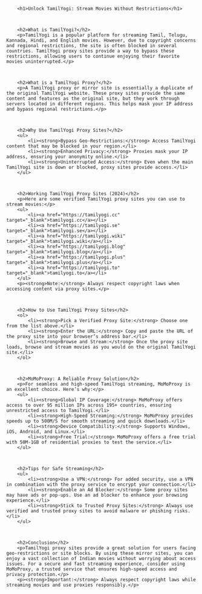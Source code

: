 

        <h1>Unlock TamilYogi: Stream Movies Without Restrictions</h1>



        <h2>What is TamilYogi?</h2>
        <p>TamilYogi is a popular platform for streaming Tamil, Telugu, Kannada, Hindi, and English movies. However, due to copyright concerns and regional restrictions, the site is often blocked in several countries. TamilYogi proxy sites provide a way to bypass these restrictions, allowing users to continue enjoying their favorite movies uninterrupted.</p>
   


        <h2>What is a TamilYogi Proxy?</h2>
        <p>A TamilYogi proxy or mirror site is essentially a duplicate of the original TamilYogi website. These proxy sites provide the same content and features as the original site, but they work through servers located in different regions. This helps mask your IP address and bypass regional restrictions.</p>


 
        <h2>Why Use TamilYogi Proxy Sites?</h2>
        <ul>
            <li><strong>Bypass Geo-Restrictions:</strong> Access TamilYogi content that may be blocked in your region.</li>
            <li><strong>Enhanced Privacy:</strong> Proxies mask your IP address, ensuring your anonymity online.</li>
            <li><strong>Uninterrupted Access:</strong> Even when the main TamilYogi site is down or blocked, proxy sites provide access.</li>
        </ul>


  
        <h2>Working TamilYogi Proxy Sites (2024)</h2>
        <p>Here are some verified TamilYogi proxy sites you can use to stream movies:</p>
        <ul>
            <li><a href="https://tamilyogi.cc" target="_blank">tamilyogi.cc</a></li>
            <li><a href="https://tamilyogi.se" target="_blank">tamilyogi.se</a></li>
            <li><a href="https://tamilyogi.wiki" target="_blank">tamilyogi.wiki</a></li>
            <li><a href="https://tamilyogi.blog" target="_blank">tamilyogi.blog</a></li>
            <li><a href="https://tamilyogi.plus" target="_blank">tamilyogi.plus</a></li>
            <li><a href="https://tamilyogi.to" target="_blank">tamilyogi.to</a></li>
        </ul>
        <p><strong>Note:</strong> Always respect copyright laws when accessing content via proxy sites.</p>



        <h2>How to Use TamilYogi Proxy Sites</h2>
        <ol>
            <li><strong>Pick a Verified Proxy Site:</strong> Choose one from the list above.</li>
            <li><strong>Enter the URL:</strong> Copy and paste the URL of the proxy site into your browser’s address bar.</li>
            <li><strong>Browse and Stream:</strong> Once the proxy site loads, browse and stream movies as you would on the original TamilYogi site.</li>
        </ol>



        <h2>MoMoProxy: A Reliable Proxy Solution</h2>
        <p>For seamless and high-speed TamilYogi streaming, MoMoProxy is an excellent choice. Here’s why:</p>
        <ul>
            <li><strong>Global IP Coverage:</strong> MoMoProxy offers access to over 95 million IPs across 195+ countries, ensuring unrestricted access to TamilYogi.</li>
            <li><strong>High-Speed Streaming:</strong> MoMoProxy provides speeds up to 500M/S for smooth streaming and quick downloads.</li>
            <li><strong>Device Compatibility:</strong> Supports Windows, iOS, Android, and Linux.</li>
            <li><strong>Free Trial:</strong> MoMoProxy offers a free trial with 50M-1GB of residential proxies to test the service.</li>
        </ul>



        <h2>Tips for Safe Streaming</h2>
        <ul>
            <li><strong>Use a VPN:</strong> For added security, use a VPN in combination with the proxy service to encrypt your connection.</li>
            <li><strong>Enable an Ad Blocker:</strong> Some proxy sites may have ads or pop-ups. Use an ad blocker to enhance your browsing experience.</li>
            <li><strong>Stick to Trusted Proxy Sites:</strong> Always use verified and trusted proxy sites to avoid malware or phishing risks.</li>
        </ul>


 
        <h2>Conclusion</h2>
        <p>TamilYogi proxy sites provide a great solution for users facing geo-restrictions or site blocks. By using these mirror sites, you can enjoy a vast collection of Indian movies without worrying about access issues. For a secure and fast streaming experience, consider using MoMoProxy, a trusted service that ensures high-speed access and privacy protection.</p>
        <p><strong>Important:</strong> Always respect copyright laws while streaming movies and use proxies responsibly.</p>
 
